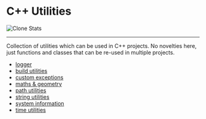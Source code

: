 # C++ Utilities
![Clone Stats](https://img.shields.io/endpoint?url=https://aliakatas.github.io/cxx-utilities/clone_stats.json)

------------

Collection of utilities which can be used in C++ projects.
No novelties here, just functions and classes that can be re-used in multiple projects.

- [logger](./include/applogger/)
- [build utilities](./include/build_utilities/)
- [custom exceptions](./include/custom_exceptions/)
- [maths & geometry](./include/maths_geometry/)
- [path utilities](./include/pathutils/)
- [string utilities](./include/string_utilities/)
- [system information](./include/system_info_utilities/)
- [time utilities](./include/time_utilities/)


